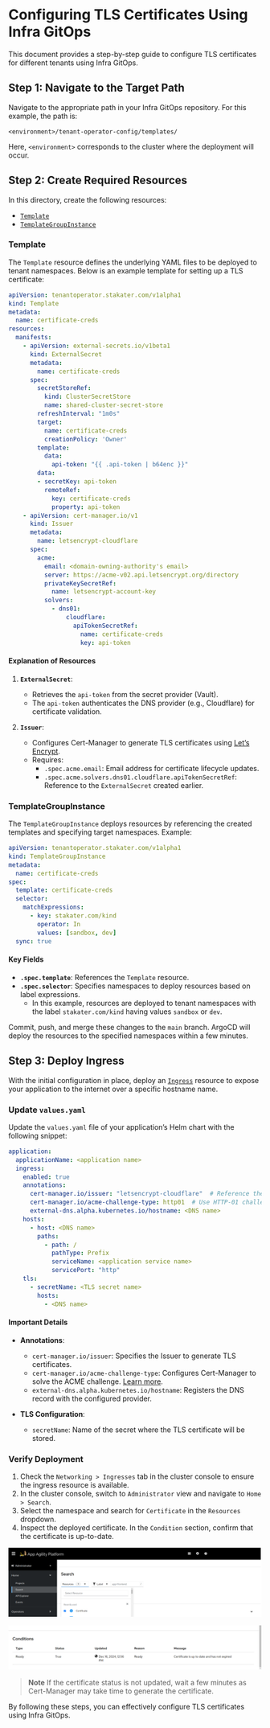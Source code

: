 # Configuring TLS Certificates Using Infra GitOps

This document provides a step-by-step guide to configure TLS certificates for different tenants using Infra GitOps.

## Step 1: Navigate to the Target Path

Navigate to the appropriate path in your Infra GitOps repository. For this example, the path is:

```plaintext
<environment>/tenant-operator-config/templates/
```

Here, `<environment>` corresponds to the cluster where the deployment will occur.

## Step 2: Create Required Resources

In this directory, create the following resources:

- [`Template`](https://docs.stakater.com/mto/main/crds-api-reference/template.html)
- [`TemplateGroupInstance`](https://docs.stakater.com/mto/main/crds-api-reference/template-group-instance.html)

### Template

The `Template` resource defines the underlying YAML files to be deployed to tenant namespaces. Below is an example template for setting up a TLS certificate:

```yaml
apiVersion: tenantoperator.stakater.com/v1alpha1
kind: Template
metadata:
  name: certificate-creds
resources:
  manifests:
    - apiVersion: external-secrets.io/v1beta1
      kind: ExternalSecret
      metadata:
        name: certificate-creds
      spec:
        secretStoreRef:
          kind: ClusterSecretStore
          name: shared-cluster-secret-store
        refreshInterval: "1m0s"
        target:
          name: certificate-creds
          creationPolicy: 'Owner'
        template:
          data:
            api-token: "{{ .api-token | b64enc }}"
        data:
        - secretKey: api-token
          remoteRef:
            key: certificate-creds
            property: api-token
    - apiVersion: cert-manager.io/v1
      kind: Issuer
      metadata:
        name: letsencrypt-cloudflare
      spec:
        acme:
          email: <domain-owning-authority's email>
          server: https://acme-v02.api.letsencrypt.org/directory
          privateKeySecretRef:
            name: letsencrypt-account-key
          solvers:
            - dns01:
                cloudflare:
                  apiTokenSecretRef:
                    name: certificate-creds
                    key: api-token
```

#### Explanation of Resources

1. **`ExternalSecret`**:
   - Retrieves the `api-token` from the secret provider (Vault).
   - The `api-token` authenticates the DNS provider (e.g., Cloudflare) for certificate validation.

1. **`Issuer`**:
   - Configures Cert-Manager to generate TLS certificates using [Let’s Encrypt](https://letsencrypt.org/).
   - Requires:
     - `.spec.acme.email`: Email address for certificate lifecycle updates.
     - `.spec.acme.solvers.dns01.cloudflare.apiTokenSecretRef`: Reference to the `ExternalSecret` created earlier.

### TemplateGroupInstance

The `TemplateGroupInstance` deploys resources by referencing the created templates and specifying target namespaces. Example:

```yaml
apiVersion: tenantoperator.stakater.com/v1alpha1
kind: TemplateGroupInstance
metadata:
  name: certificate-creds
spec:
  template: certificate-creds
  selector:
    matchExpressions:
      - key: stakater.com/kind
        operator: In
        values: [sandbox, dev]
  sync: true
```

#### Key Fields

- **`.spec.template`**: References the `Template` resource.
- **`.spec.selector`**: Specifies namespaces to deploy resources based on label expressions.
    - In this example, resources are deployed to tenant namespaces with the label `stakater.com/kind` having values `sandbox` or `dev`.

Commit, push, and merge these changes to the `main` branch. ArgoCD will deploy the resources to the specified namespaces within a few minutes.

## Step 3: Deploy Ingress

With the initial configuration in place, deploy an [`Ingress`](https://kubernetes.io/docs/concepts/services-networking/ingress/#the-ingress-resource) resource to expose your application to the internet over a specific hostname name.

### Update `values.yaml`

Update the `values.yaml` file of your application’s Helm chart with the following snippet:

```yaml
application:
  applicationName: <application name>
  ingress:
    enabled: true
    annotations:
      cert-manager.io/issuer: "letsencrypt-cloudflare"  # Reference the Issuer or ClusterIssuer
      cert-manager.io/acme-challenge-type: http01  # Use HTTP-01 challenge
      external-dns.alpha.kubernetes.io/hostname: <DNS name>
    hosts:
      - host: <DNS name>
        paths:
          - path: /
            pathType: Prefix
            serviceName: <application service name>
            servicePort: "http"
    tls:
      - secretName: <TLS secret name>
        hosts:
          - <DNS name>
```

#### Important Details

- **Annotations**:
    - `cert-manager.io/issuer`: Specifies the Issuer to generate TLS certificates.
    - `cert-manager.io/acme-challenge-type`: Configures Cert-Manager to solve the ACME challenge. [Learn more](https://cert-manager.io/docs/configuration/acme/#solving-challenges).
    - `external-dns.alpha.kubernetes.io/hostname`: Registers the DNS record with the configured provider.

- **TLS Configuration**:
    - `secretName`: Name of the secret where the TLS certificate will be stored.

### Verify Deployment

1. Check the `Networking > Ingresses` tab in the cluster console to ensure the ingress resource is available.
1. In the cluster console, switch to `Administrator` view and navigate to `Home > Search`.
1. Select the namespace and search for `Certificate` in the `Resources` dropdown.
1. Inspect the deployed certificate. In the `Condition` section, confirm that the certificate is up-to-date.

![OpenShift Console](images/console.png)

![Certificate Details](images/certificate-details.png)

> **Note**
> If the certificate status is not updated, wait a few minutes as Cert-Manager may take time to generate the certificate.

By following these steps, you can effectively configure TLS certificates using Infra GitOps.
